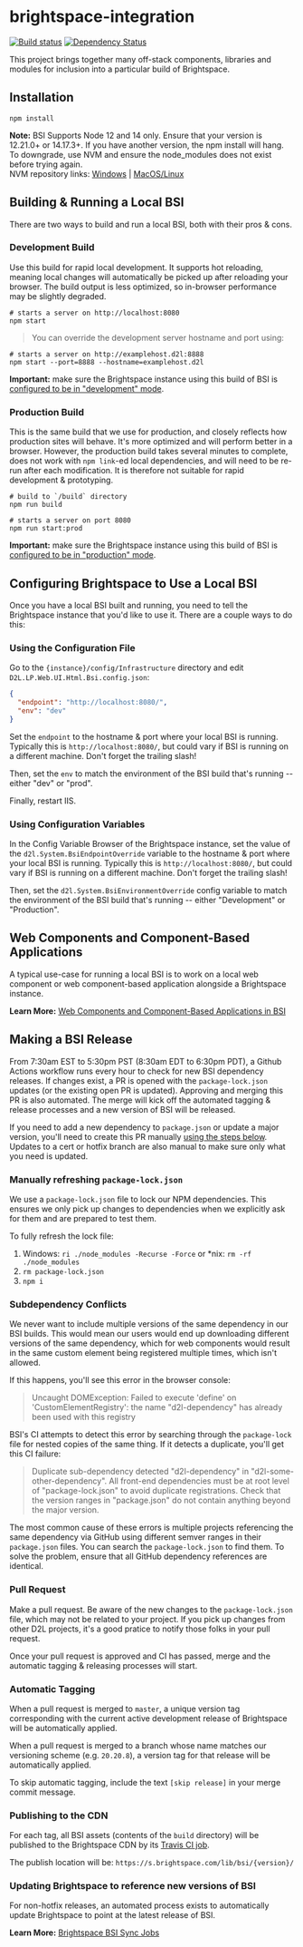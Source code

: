 # brightspace-integration

[![Build status](https://travis-ci.com/Brightspace/brightspace-integration.svg?branch=master)](https://travis-ci.com/Brightspace/brightspace-integration)
[![Dependency Status](https://img.shields.io/david/Brightspace/brightspace-integration.svg)](https://david-dm.org/Brightspace/brightspace-integration)

This project brings together many off-stack components, libraries and modules for inclusion into a particular build of Brightspace.

## Installation

```shell
npm install
```

**Note:** BSI Supports Node 12 and 14 only. Ensure that your version is 12.21.0+ or 14.17.3+.  If you have another version, the npm install will hang.  To downgrade, use NVM and ensure the node_modules does not exist before trying again.  
NVM repository links: [Windows](https://github.com/coreybutler/nvm-windows) | [MacOS/Linux](https://github.com/nvm-sh/nvm)

## Building & Running a Local BSI

There are two ways to build and run a local BSI, both with their pros & cons.

### Development Build

Use this build for rapid local development. It supports hot reloading, meaning local changes will automatically be picked up after reloading your browser. The build output is less optimized, so in-browser performance may be slightly degraded.

```shell
# starts a server on http://localhost:8080
npm start
```

> You can override the development server hostname and port using:

```shell
# starts a server on http://examplehost.d2l:8888
npm start --port=8888 --hostname=examplehost.d2l
```

**Important:** make sure the Brightspace instance using this build of BSI is [configured to be in "development" mode](#configuring-brightspace-to-use-a-local-bsi).

### Production Build

This is the same build that we use for production, and closely reflects how production sites will behave. It's more optimized and will perform better in a browser. However, the production build takes several minutes to complete, does not work with `npm link`-ed local dependencies, and will need to be re-run after each modification. It is therefore not suitable for rapid development & prototyping.

```shell
# build to `/build` directory
npm run build

# starts a server on port 8080
npm run start:prod
```

**Important:** make sure the Brightspace instance using this build of BSI is [configured to be in "production" mode](#configuring-brightspace-to-use-a-local-bsi).

## Configuring Brightspace to Use a Local BSI

Once you have a local BSI built and running, you need to tell the Brightspace instance that you'd like to use it. There are a couple ways to do this:

### Using the Configuration File

Go to the `{instance}/config/Infrastructure` directory and edit `D2L.LP.Web.UI.Html.Bsi.config.json`:

```json
{
  "endpoint": "http://localhost:8080/",
  "env": "dev"
}
```

Set the `endpoint` to the hostname & port where your local BSI is running. Typically this is `http://localhost:8080/`, but could vary if BSI is running on a different machine. Don't forget the trailing slash!

Then, set the `env` to match the environment of the BSI build that's running -- either "dev" or "prod".

Finally, restart IIS.

### Using Configuration Variables

In the Config Variable Browser of the Brightspace instance, set the value of the `d2l.System.BsiEndpointOverride` variable to the hostname & port where your local BSI is running. Typically this is `http://localhost:8080/`, but could vary if BSI is running on a different machine. Don't forget the trailing slash!

Then, set the `d2l.System.BsiEnvironmentOverride` config variable to match the environment of the BSI build that's running -- either "Development" or "Production".

## Web Components and Component-Based Applications

A typical use-case for running a local BSI is to work on a local web component or web component-based application alongside a Brightspace instance.

**Learn More:** [Web Components and Component-Based Applications in BSI](docs/web-components.md)

## Making a BSI Release

From 7:30am EST to 5:30pm PST (8:30am EDT to 6:30pm PDT), a Github Actions workflow runs every hour to check for new BSI dependency releases.  If changes exist, a PR is opened with the `package-lock.json` updates (or the existing open PR is updated).  Approving and merging this PR is also automated.  The merge will kick off the automated tagging & release processes and a new version of BSI will be released.

If you need to add a new dependency to `package.json` or update a major version, you'll need to create this PR manually [using the steps below](#manually-refreshing-package-lockjson).  Updates to a cert or hotfix branch are also manual to make sure only what you need is updated.

### Manually refreshing `package-lock.json`

We use a `package-lock.json` file to lock our NPM dependencies. This ensures we only pick up changes to dependencies when we explicitly ask for them and are prepared to test them.

To fully refresh the lock file:
1) Windows: `ri ./node_modules -Recurse -Force` or *nix: `rm -rf ./node_modules`
2) `rm package-lock.json`
3) `npm i`

### Subdependency Conflicts

We never want to include multiple versions of the same dependency in our BSI builds. This would mean our users would end up downloading different versions of the same dependency, which for web components would result in the same custom element being registered multiple times, which isn't allowed.

If this happens, you'll see this error in the browser console:

> Uncaught DOMException: Failed to execute 'define' on 'CustomElementRegistry': the name "d2l-dependency" has already been used with this registry

BSI's CI attempts to detect this error by searching through the `package-lock` file for nested copies of the same thing. If it detects a duplicate, you'll get this CI failure:

> Duplicate sub-dependency detected "d2l-dependency" in "d2l-some-other-dependency". All front-end dependencies must be at root level of "package-lock.json" to avoid duplicate registrations. Check that the version ranges in "package.json" do not contain anything beyond the major version.

The most common cause of these errors is multiple projects referencing the same dependency via GitHub using different semver ranges in their `package.json` files. You can search the `package-lock.json` to find them. To solve the problem, ensure that all GitHub dependency references are identical.

### Pull Request

Make a pull request. Be aware of the new changes to the `package-lock.json` file, which may not be related to your project. If you pick up changes from other D2L projects, it's a good pratice to notify those folks in your pull request.

Once your pull request is approved and CI has passed, merge and the automatic tagging & releasing processes will start.

### Automatic Tagging

When a pull request is merged to `master`, a unique version tag corresponding with the current active development release of Brightspace will be automatically applied.

When a pull request is merged to a branch whose name matches our versioning scheme (e.g. `20.20.8`), a version tag for that release will be automatically applied.

To skip automatic tagging, include the text `[skip release]` in your merge commit message.

### Publishing to the CDN

For each tag, all BSI assets (contents of the `build` directory) will be published to the Brightspace CDN by its [Travis CI job](https://travis-ci.com/github/Brightspace/brightspace-integration).

The publish location will be: `https://s.brightspace.com/lib/bsi/{version}/`

### Updating Brightspace to reference new versions of BSI

For non-hotfix releases, an automated process exists to automatically update Brightspace to point at the latest release of BSI.

**Learn More:** [Brightspace BSI Sync Jobs](docs/sync-jobs.md)
